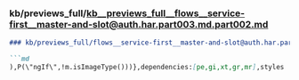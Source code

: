 ### kb/previews_full/kb__previews_full__flows__service-first__master-and-slot@auth.har.part003.md.part002.md

```md
### kb/previews_full/flows__service-first__master-and-slot@auth.har.part003.md (part 002)

```md
),P(\"ngIf\",!m.isImageType()))},dependencies:[pe,gi,xt,gr,mr],styles
```

```

```
